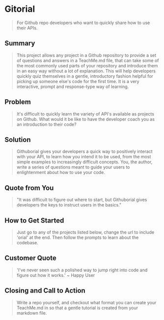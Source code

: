 # Gitorial #
  > For Github repo developers who want to quickly share how to use their APIs.

## Summary ##
  > This project allows any project in a Github repository to provide a set of questions and answers in a TeachMe.md file, that can take some of the most commonly used parts of your repository and introduce them in an easy way without a lot of explanation. This will help developers quickly quiz themselves in a gentle, introductory fashion helpful for picking up someone else's code for the first time. It is a very interactive, prompt and response-type way of learning.

## Problem ##
  > It's difficult to quickly learn the variety of API's available as projects on Github. What would it be like to have the developer coach you as an introduction to their code?

## Solution ##
  > Githuborial gives your developers a quick way to positively interact with your API, to learn how you intend it to be used, from the most simple examples to increasingly difficult concepts. You, the author, write a series of questions meant to guide your users to enlightenment about how to use your code.

## Quote from You ##
  > "It was difficult to figure out where to start, but Githuborial gives developers the keys to instruct users in the basics."

## How to Get Started ##
  > Just go to any of the projects listed below, change the url to include 'orial' at the end. Then follow the prompts to learn about the codebase.

## Customer Quote ##
  > 'I've never seen such a polished way to jump right into code and figure out how it works.' ~ Happy User

## Closing and Call to Action ##
  > Write a repo yourself, and checkout what format you can create your TeachMe.md in so that a gentle tutorial is created from your markdown file.
